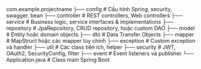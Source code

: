 com.example.projectname
├── config           # Cấu hình Spring, security, swagger, bean
├── controller       # REST controllers, Web controllers
├── service          # Business logic, service interfaces & implementations
├── repository       # JpaRepository, CRUD repository, hoặc custom DAO
├── model            # Entity hoặc domain objects
├── dto              # Data Transfer Objects
├── mapper           # MapStruct hoặc các mapper tùy chỉnh
├── exception        # Custom exception và handler
├── util             # Các class tiện ích, helper
├── security         # JWT, OAuth2, SecurityConfig, filter
├── event            # Event listeners và publisher
└── Application.java # Class main Spring Boot
